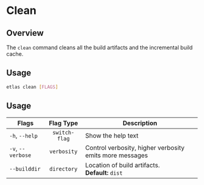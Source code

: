 # Clean

## Overview

The `clean` command cleans all the build artifacts and the incremental build cache.

## Usage

```sh
etlas clean [FLAGS]
```

## Usage

| Flags                        | Flag Type            | Description                                             |
| ---------------------------- | :------------------: | ----------------------------------------------------    |
| `-h`, `--help`               | `switch-flag`        | Show the help text                                      |
| `-v`, `--verbose`            | `verbosity`          | Control verbosity, higher verbosity emits more messages |
| `--builddir`                 | `directory`          | Location of build artifacts. <br/> **Default:** `dist`  |
